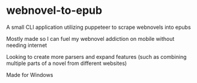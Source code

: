 # webnovel-to-epub

A small CLI application utilizing puppeteer to scrape webnovels into epubs

Mostly made so I can fuel my webnovel addiction on mobile without needing internet

Looking to create more parsers and expand features (such as combining multiple parts of a novel from different websites)

Made for Windows
